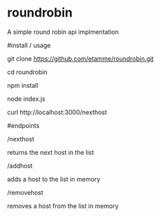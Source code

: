 # roundrobin

A simple round robin api implmentation


#install / usage

git clone https://github.com/etamme/roundrobin.git


cd roundrobin


npm install


node index.js


curl http://localhost:3000/nexthost

#endpoints

/nexthost

returns the next host in the list

/addhost

adds a host to the list in memory

/removehost

removes a host from the list in memory
